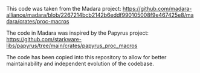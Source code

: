 This code was taken from the Madara project:
<https://github.com/madara-alliance/madara/blob/2267214bcb2142b6eddf990105008f9e467425e8/madara/crates/proc-macros>

The code in Madara was inspired by the Papyrus project:
<https://github.com/starkware-libs/papyrus/tree/main/crates/papyrus_proc_macros>

The code has been copied into this repository to allow for better maintainability and independent evolution of the codebase.
